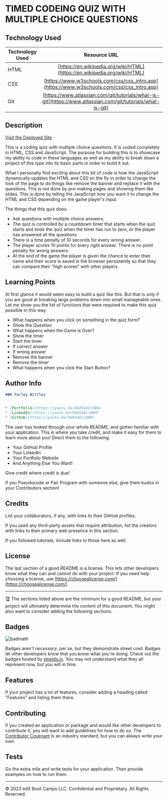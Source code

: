 # TIMED CODEING QUIZ WITH MULTIPLE CHOICE QUESTIONS

## Technology Used 

| Technology Used         | Resource URL           | 
| ------------- |:-------------:| 
| HTML    | [https://en.wikipedia.org/wiki/HTML](https://en.wikipedia.org/wiki/HTML) | 
| CSS     | [https://www.w3schools.com/css/css_intro.asp](https://www.w3schools.com/css/css_intro.asp)      |   
| Git | [https://www.atlassian.com/git/tutorials/what-is-git](https://www.atlassian.com/git/tutorials/what-is-git)     |    

## Description 

[Visit the Deployed Site](https://apixa25.github.io/code-quiz/)

This is a coding quiz with multiple choice questions.  It is coded completely in HTML, CSS and JavaScript.  The purpose for building this is to showcase my ability to code in these languages as well as my ability to break down a project of this type into its basic parts in order to build it out. 

What I personally find exciting about this bit of code is how the JavaScript dynamically updates the HTML and CSS on the fly in order to change the look of the page to do things like remove the banner and replace it with the questions.  This is not done by pre-making pages and showing them like slides.  This is done by telling the JavaScript how you want it to change the HTML and CSS depending on the game player's input. 

The things that this quiz does:
* Ask questions with multiple choice answers.
* The quiz is controlled by a countdown timer that starts when the quiz starts and ends the quiz when the timer has run to zero, or the player has answered all the questions.
* There is a time penalty of 10 seconds for every wrong answer. 
* The player scores 10 points for every right answer. There is no point penalty for wrong answers.
* At the end of the game the player is given the chance to enter their name and their score is saved in the browser persistently so that they can compare their “high scores” with other players.

## Learning Points 



At first glance it would seem easy to build a quiz like this.  But that is only if you are good at breaking large problems down into small manageable ones.  Let me show you the list of functions that were required to make this quiz possible in this way:

* What happens when you click on something in the quiz form?
* Show the Question
* What happens when the Game is Over?
* Show the timer
* Start the timer
* If correct answer
* If wrong answer
* Remove the banner
* Remove the timer
* What happens when you click the Start Button?





## Author Info

```md
### Farley Wittles 


* [Portfolio](https://youtu.be/bHX54GCrDB4)
* [LinkedIn](https://youtu.be/bHX54GCrDB4)
* [Github](https://youtu.be/bHX54GCrDB4)
```

The user has looked through your whole README, and gotten familiar with your application. 
This is where you take credit, and make it easy for them to learn more about you!
Direct them to the following:
- Your GitHub Profile
- Your LinkedIn
- Your Portfolio Website
- And Anything Else You Want!

Give credit where credit is due! 

If you Pseudocode or Pair Program with someone else, give them kudos in your Contributors section!


## Credits

List your collaborators, if any, with links to their GitHub profiles.

If you used any third-party assets that require attribution, list the creators with links to their primary web presence in this section.

If you followed tutorials, include links to those here as well.


## License

The last section of a good README is a license. This lets other developers know what they can and cannot do with your project. If you need help choosing a license, use [https://choosealicense.com/](https://choosealicense.com/)


---

🏆 The sections listed above are the minimum for a good README, but your project will ultimately determine the content of this document. You might also want to consider adding the following sections.

## Badges

![badmath](https://img.shields.io/github/languages/top/nielsenjared/badmath)

Badges aren't _necessary_, per se, but they demonstrate street cred. Badges let other developers know that you know what you're doing. Check out the badges hosted by [shields.io](https://shields.io/). You may not understand what they all represent now, but you will in time.

## Features

If your project has a lot of features, consider adding a heading called "Features" and listing them there.

## Contributing

If you created an application or package and would like other developers to contribute it, you will want to add guidelines for how to do so. The [Contributor Covenant](https://www.contributor-covenant.org/) is an industry standard, but you can always write your own.

## Tests

Go the extra mile and write tests for your application. Then provide examples on how to run them.

---

© 2023 edX Boot Camps LLC. Confidential and Proprietary. All Rights Reserved.